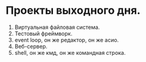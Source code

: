# Проекты выходного дня.

1. Виртуальная файловая система.
2. Тестовый фреймворк.
3. event loop, он же редактор, он же асио.
4. Веб-сервер.
5. shell, он же кмд, он же командная строка.
